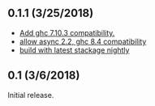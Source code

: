 ## 0.1.1 (3/25/2018)

* [Add ghc 7.10.3 compatibility.](https://github.com/joelburget/easytest/commit/4acfad507cefc3fb2c0d588f1fbe0e4d583a762d)
* [allow async 2.2, ghc 8.4 compatibility](https://github.com/joelburget/easytest/commit/6c20c18988dd756d8088c9d0318b597be15c9229)
* [build with latest stackage nightly](https://github.com/joelburget/easytest/commit/2ea7f7520b39ac74b576414e4e1df75f596ed7b4)

## 0.1 (3/6/2018)

Initial release.
